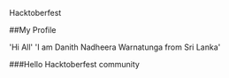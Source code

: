 Hacktoberfest

##My Profile

'Hi All'
'I am Danith Nadheera Warnatunga from Sri Lanka'

###Hello Hacktoberfest community
